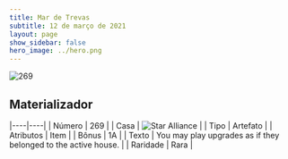 ```yaml
---
title: Mar de Trevas
subtitle: 12 de março de 2021
layout: page
show_sidebar: false
hero_image: ../hero.png
---
```


![269](https://cdn.keyforgegame.com/media/card_front/pt/496_269_4MRJXP2963RH_pt.png)

## Materializador

|----|----|
| Número | 269 |
| Casa | ![Star Alliance](https://archonarcana.com/images/thumb/7/7d/Star_Alliance.png/22px-Star_Alliance.png "Aliança Estelar") |
| Tipo | Artefato |
| Atributos | Item |
| Bônus | 1A |
| Texto | You may play upgrades as if they belonged to the active house. |
| Raridade | Rara |
